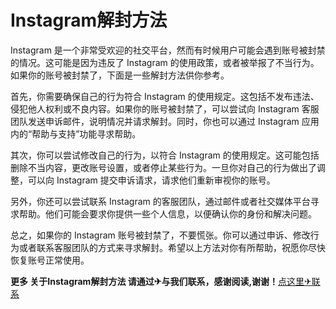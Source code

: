 # Instagram解封方法

Instagram 是一个非常受欢迎的社交平台，然而有时候用户可能会遇到账号被封禁的情况。这可能是因为违反了 Instagram 的使用政策，或者被举报了不当行为。如果你的账号被封禁了，下面是一些解封方法供你参考。

首先，你需要确保自己的行为符合 Instagram 的使用规定。这包括不发布违法、侵犯他人权利或不良内容。如果你的账号被封禁了，可以尝试向 Instagram 客服团队发送申诉邮件，说明情况并请求解封。同时，你也可以通过 Instagram 应用内的“帮助与支持”功能寻求帮助。

其次，你可以尝试修改自己的行为，以符合 Instagram 的使用规定。这可能包括删除不当内容，更改账号设置，或者停止某些行为。一旦你对自己的行为做出了调整，可以向 Instagram 提交申诉请求，请求他们重新审视你的账号。

另外，你还可以尝试联系 Instagram 的客服团队，通过邮件或者社交媒体平台寻求帮助。他们可能会要求你提供一些个人信息，以便确认你的身份和解决问题。

总之，如果你的 Instagram 账号被封禁了，不要慌张。你可以通过申诉、修改行为或者联系客服团队的方式来寻求解封。希望以上方法对你有所帮助，祝愿你尽快恢复账号正常使用。

**更多 关于Instagram解封方法 请通过✈与我们联系，感谢阅读,谢谢！**[点这里✈联系](https://ww.k02.cc)